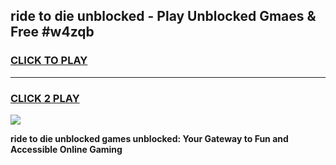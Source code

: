 
## ride to die unblocked - Play Unblocked Gmaes & Free #w4zqb
<h3>
<a href="https://news.freeplayer.one?title=ride_to_die_unblocked&ref=03M">CLICK TO PLAY</a></h3>
<hr>

<h3>
<a href="https://news.freeplayer.one?title=ride_to_die_unblocked&ref=03M">CLICK 2 PLAY</a>
  
</h3>

<a href="https://news.freeplayer.one?title=ride_to_die_unblocked&ref=03M"><img src="https://clearcache.store/games.png"></a>


**ride to die unblocked games unblocked: Your Gateway to Fun and Accessible Online Gaming**
